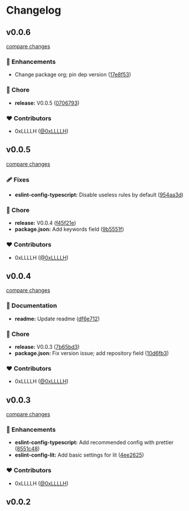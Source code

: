 # Changelog


## v0.0.6

[compare changes](https://github.com/0xLLLLH/eslint/compare/v0.0.5...v0.0.6)

### 🚀 Enhancements

- Change package org; pin dep version ([17e8f53](https://github.com/0xLLLLH/eslint/commit/17e8f53))

### 🏡 Chore

- **release:** V0.0.5 ([0706793](https://github.com/0xLLLLH/eslint/commit/0706793))

### ❤️ Contributors

- 0xLLLLH ([@0xLLLLH](http://github.com/0xLLLLH))

## v0.0.5

[compare changes](https://github.com/0xLLLLH/eslint/compare/v0.0.4...v0.0.5)

### 🩹 Fixes

- **eslint-config-typescript:** Disable useless rules by default ([954aa3d](https://github.com/0xLLLLH/eslint/commit/954aa3d))

### 🏡 Chore

- **release:** V0.0.4 ([f45f21e](https://github.com/0xLLLLH/eslint/commit/f45f21e))
- **package.json:** Add keywords field ([9b5551f](https://github.com/0xLLLLH/eslint/commit/9b5551f))

### ❤️ Contributors

- 0xLLLLH ([@0xLLLLH](http://github.com/0xLLLLH))

## v0.0.4

[compare changes](https://github.com/0xLLLLH/eslint/compare/v0.0.3...v0.0.4)

### 📖 Documentation

- **readme:** Update readme ([df6e712](https://github.com/0xLLLLH/eslint/commit/df6e712))

### 🏡 Chore

- **release:** V0.0.3 ([7b65bd3](https://github.com/0xLLLLH/eslint/commit/7b65bd3))
- **package.json:** Fix version issue; add repository field ([10d6fb3](https://github.com/0xLLLLH/eslint/commit/10d6fb3))

### ❤️ Contributors

- 0xLLLLH ([@0xLLLLH](http://github.com/0xLLLLH))

## v0.0.3

[compare changes](https://github.com/0xLLLLH/eslint/compare/v0.0.2...v0.0.3)

### 🚀 Enhancements

- **eslint-config-typescript:** Add recommended config with prettier ([8551c48](https://github.com/0xLLLLH/eslint/commit/8551c48))
- **eslint-config-lit:** Add basic settings for lit ([4ee2625](https://github.com/0xLLLLH/eslint/commit/4ee2625))

### ❤️ Contributors

- 0xLLLLH ([@0xLLLLH](http://github.com/0xLLLLH))

## v0.0.2

